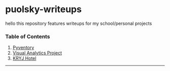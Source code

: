 # puolsky-writeups

hello this repository features writeups for my school/personal projects

### Table of Contents

1. [Pyventory](pyventory.md)
2. [Visual Analytics Project](visual-analytics-project.md)
3. [KRYJ Hotel](kryj-hotel.md)

---